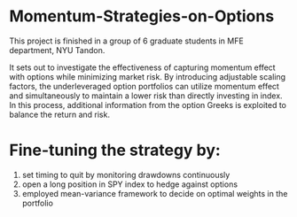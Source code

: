 # Momentum-Strategies-on-Options
This project is finished in a group of 6 graduate students in MFE department, NYU Tandon. 

It sets out to investigate the effectiveness of capturing momentum effect with options while minimizing market risk. 
By introducing adjustable scaling factors, the underleveraged option portfolios can utilize momentum effect and simultaneously to maintain a lower risk than directly investing in index. 
In this process, additional information from the option Greeks is exploited to balance the return and risk. 

# Fine-tuning the strategy by:
1. set timing to quit by monitoring drawdowns continuously
2. open a long position in SPY index to hedge against options
3. employed mean-variance framework to decide on optimal weights in the portfolio
